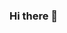 ### Hi there 👋

<!--
**Name-less-King/Name-less-King** is a ✨ _special_ ✨ repository because its `README.md` (this file) appears on your GitHub profile.

Here are some ideas to get you started:

- 🔭 I’m currently working on 
- 🌱 I’m currently learning statistics.
- 💬 Ask me about anything about the courses you are taking or you are going to take in School of Data Science, Fudan University.
- 📫 How to reach me: 19307130184@fudan.edu.cn

